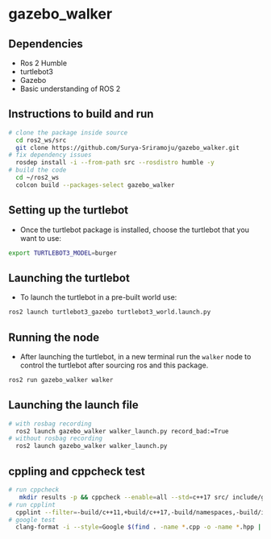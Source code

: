 # gazebo_walker

## Dependencies
- Ros 2 Humble
- turtlebot3
- Gazebo
- Basic understanding of ROS 2


## Instructions to build and run
```bash
# clone the package inside source
  cd ros2_ws/src
  git clone https://github.com/Surya-Sriramoju/gazebo_walker.git
# fix dependency issues
  rosdep install -i --from-path src --rosdistro humble -y
# build the code
  cd ~/ros2_ws
  colcon build --packages-select gazebo_walker
```

## Setting up the turtlebot
- Once the turtlebot package is installed, choose the turtlebot that you want to use:
```bash
export TURTLEBOT3_MODEL=burger
```
## Launching the turtlebot
- To launch the turtlebot in a pre-built world use:
```bash
ros2 launch turtlebot3_gazebo turtlebot3_world.launch.py
```

## Running the node
- After launching the turtlebot, in a new terminal run the `walker` node to control the turtlebot after sourcing ros and this package.
```bash
ros2 run gazebo_walker walker
```
## Launching the launch file
```bash
# with rosbag recording
  ros2 launch gazebo_walker walker_launch.py record_bad:=True
# without rosbag recording
  ros2 launch gazebo_walker walker_launch.py
```
## cppling and cppcheck test
```bash
# run cppcheck
   mkdir results -p && cppcheck --enable=all --std=c++17 src/ include/gazebo_walker/ --suppress=missingIncludeSystem --suppress=unmatchedSuppression --suppress=unusedFunction --suppress=missingInclude --suppress=useInitializationList &> results/cppcheck.txt
# run cpplint
  cpplint --filter=-build/c++11,+build/c++17,-build/namespaces,-build/include_order $(find . -name '*.cpp' -not -path './build/*') &> results/cpplint.txt
# google test
  clang-format -i --style=Google $(find . -name *.cpp -o -name *.hpp | grep -vE -e "^./build/")

```